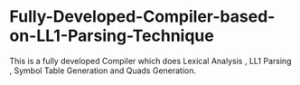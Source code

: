 # Fully-Developed-Compiler-based-on-LL1-Parsing-Technique
This is a fully developed Compiler which does Lexical Analysis , LL1 Parsing , Symbol Table Generation and Quads Generation.
